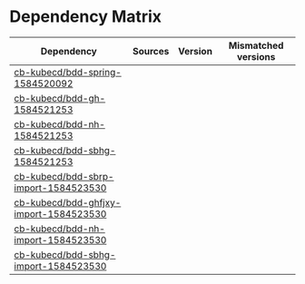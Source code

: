# Dependency Matrix

Dependency | Sources | Version | Mismatched versions
---------- | ------- | ------- | -------------------
[cb-kubecd/bdd-spring-1584520092](https://github.com/cb-kubecd/bdd-spring-1584520092.git) |  | []() | 
[cb-kubecd/bdd-gh-1584521253](https://github.com/cb-kubecd/bdd-gh-1584521253.git) |  | []() | 
[cb-kubecd/bdd-nh-1584521253](https://github.com/cb-kubecd/bdd-nh-1584521253.git) |  | []() | 
[cb-kubecd/bdd-sbhg-1584521253](https://github.com/cb-kubecd/bdd-sbhg-1584521253.git) |  | []() | 
[cb-kubecd/bdd-sbrp-import-1584523530](https://github.com/cb-kubecd/bdd-sbrp-import-1584523530.git) |  | []() | 
[cb-kubecd/bdd-ghfjxy-import-1584523530](https://github.com/cb-kubecd/bdd-ghfjxy-import-1584523530.git) |  | []() | 
[cb-kubecd/bdd-nh-import-1584523530](https://github.com/cb-kubecd/bdd-nh-import-1584523530.git) |  | []() | 
[cb-kubecd/bdd-sbhg-import-1584523530](https://github.com/cb-kubecd/bdd-sbhg-import-1584523530.git) |  | []() | 
